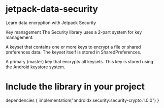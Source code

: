 # jetpack-data-security
Learn data encryption with Jetpack Security


Key management
The Security library uses a 2-part system for key management:

A keyset that contains one or more keys to encrypt a file or shared preferences data. The keyset itself is stored in SharedPreferences.

A primary (master) key that encrypts all keysets. This key is stored using the Android keystore system.

# Include the library in your project
dependencies {
    implementation("androidx.security:security-crypto:1.0.0")
}


